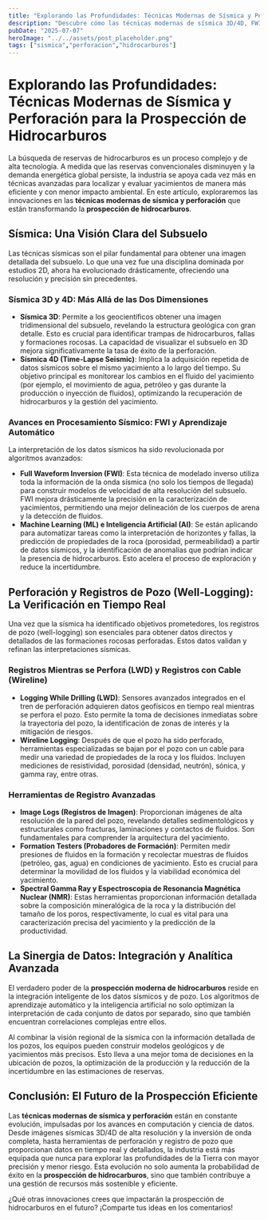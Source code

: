 ```yaml
---
title: "Explorando las Profundidades: Técnicas Modernas de Sísmica y Perforación para la Prospección de Hidrocarburos"
description: "Descubre cómo las técnicas modernas de sísmica 3D/4D, FWI, Machine Learning y los avanzados registros de pozo (LWD, wireline) están revolucionando la prospección de hidrocarburos, permitiendo una exploración más precisa y eficiente."
pubDate: "2025-07-07"
heroImage: "../../assets/post_placeholder.png"
tags: ["sismica","perforacion","hidrocarburos"]
---
```



# Explorando las Profundidades: Técnicas Modernas de Sísmica y Perforación para la Prospección de Hidrocarburos

La búsqueda de reservas de hidrocarburos es un proceso complejo y de alta tecnología. A medida que las reservas convencionales disminuyen y la demanda energética global persiste, la industria se apoya cada vez más en técnicas avanzadas para localizar y evaluar yacimientos de manera más eficiente y con menor impacto ambiental. En este artículo, exploraremos las innovaciones en las **técnicas modernas de sísmica y perforación** que están transformando la **prospección de hidrocarburos**.

## Sísmica: Una Visión Clara del Subsuelo

Las técnicas sísmicas son el pilar fundamental para obtener una imagen detallada del subsuelo. Lo que una vez fue una disciplina dominada por estudios 2D, ahora ha evolucionado drásticamente, ofreciendo una resolución y precisión sin precedentes.

### Sísmica 3D y 4D: Más Allá de las Dos Dimensiones

*   **Sísmica 3D**: Permite a los geocientíficos obtener una imagen tridimensional del subsuelo, revelando la estructura geológica con gran detalle. Esto es crucial para identificar trampas de hidrocarburos, fallas y formaciones rocosas. La capacidad de visualizar el subsuelo en 3D mejora significativamente la tasa de éxito de la perforación.
*   **Sísmica 4D (Time-Lapse Seismic)**: Implica la adquisición repetida de datos sísmicos sobre el mismo yacimiento a lo largo del tiempo. Su objetivo principal es monitorear los cambios en el fluido del yacimiento (por ejemplo, el movimiento de agua, petróleo y gas durante la producción o inyección de fluidos), optimizando la recuperación de hidrocarburos y la gestión del yacimiento.

### Avances en Procesamiento Sísmico: FWI y Aprendizaje Automático

La interpretación de los datos sísmicos ha sido revolucionada por algoritmos avanzados:

*   **Full Waveform Inversion (FWI)**: Esta técnica de modelado inverso utiliza toda la información de la onda sísmica (no solo los tiempos de llegada) para construir modelos de velocidad de alta resolución del subsuelo. FWI mejora drásticamente la precisión en la caracterización de yacimientos, permitiendo una mejor delineación de los cuerpos de arena y la detección de fluidos.
*   **Machine Learning (ML) e Inteligencia Artificial (AI)**: Se están aplicando para automatizar tareas como la interpretación de horizontes y fallas, la predicción de propiedades de la roca (porosidad, permeabilidad) a partir de datos sísmicos, y la identificación de anomalías que podrían indicar la presencia de hidrocarburos. Esto acelera el proceso de exploración y reduce la incertidumbre.

## Perforación y Registros de Pozo (Well-Logging): La Verificación en Tiempo Real

Una vez que la sísmica ha identificado objetivos prometedores, los registros de pozo (well-logging) son esenciales para obtener datos directos y detallados de las formaciones rocosas perforadas. Estos datos validan y refinan las interpretaciones sísmicas.

### Registros Mientras se Perfora (LWD) y Registros con Cable (Wireline)

*   **Logging While Drilling (LWD)**: Sensores avanzados integrados en el tren de perforación adquieren datos geofísicos en tiempo real mientras se perfora el pozo. Esto permite la toma de decisiones inmediatas sobre la trayectoria del pozo, la identificación de zonas de interés y la mitigación de riesgos.
*   **Wireline Logging**: Después de que el pozo ha sido perforado, herramientas especializadas se bajan por el pozo con un cable para medir una variedad de propiedades de la roca y los fluidos. Incluyen mediciones de resistividad, porosidad (densidad, neutrón), sónica, y gamma ray, entre otras.

### Herramientas de Registro Avanzadas

*   **Image Logs (Registros de Imagen)**: Proporcionan imágenes de alta resolución de la pared del pozo, revelando detalles sedimentológicos y estructurales como fracturas, laminaciones y contactos de fluidos. Son fundamentales para comprender la arquitectura del yacimiento.
*   **Formation Testers (Probadores de Formación)**: Permiten medir presiones de fluidos en la formación y recolectar muestras de fluidos (petróleo, gas, agua) en condiciones de yacimiento. Esto es crucial para determinar la movilidad de los fluidos y la viabilidad económica del yacimiento.
*   **Spectral Gamma Ray y Espectroscopia de Resonancia Magnética Nuclear (NMR)**: Estas herramientas proporcionan información detallada sobre la composición mineralógica de la roca y la distribución del tamaño de los poros, respectivamente, lo cual es vital para una caracterización precisa del yacimiento y la predicción de la productividad.

## La Sinergia de Datos: Integración y Analítica Avanzada

El verdadero poder de la **prospección moderna de hidrocarburos** reside en la integración inteligente de los datos sísmicos y de pozo. Los algoritmos de aprendizaje automático y la inteligencia artificial no solo optimizan la interpretación de cada conjunto de datos por separado, sino que también encuentran correlaciones complejas entre ellos.

Al combinar la visión regional de la sísmica con la información detallada de los pozos, los equipos pueden construir modelos geológicos y de yacimientos más precisos. Esto lleva a una mejor toma de decisiones en la ubicación de pozos, la optimización de la producción y la reducción de la incertidumbre en las estimaciones de reservas.

## Conclusión: El Futuro de la Prospección Eficiente

Las **técnicas modernas de sísmica y perforación** están en constante evolución, impulsadas por los avances en computación y ciencia de datos. Desde imágenes sísmicas 3D/4D de alta resolución y la inversión de onda completa, hasta herramientas de perforación y registro de pozo que proporcionan datos en tiempo real y detallados, la industria está más equipada que nunca para explorar las profundidades de la Tierra con mayor precisión y menor riesgo. Esta evolución no solo aumenta la probabilidad de éxito en la **prospección de hidrocarburos**, sino que también contribuye a una gestión de recursos más sostenible y eficiente.

¿Qué otras innovaciones crees que impactarán la prospección de hidrocarburos en el futuro? ¡Comparte tus ideas en los comentarios!
